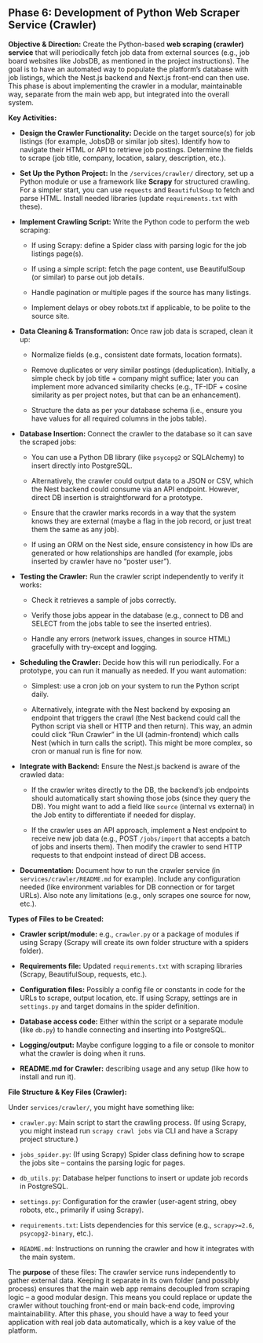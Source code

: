 ## Phase 6: Development of Python Web Scraper Service (Crawler)

**Objective & Direction:** Create the Python-based **web scraping (crawler) service** that will periodically fetch job data from external sources (e.g., job board websites like JobsDB, as mentioned in the project instructions). The goal is to have an automated way to populate the platform’s database with job listings, which the Nest.js backend and Next.js front-end can then use. This phase is about implementing the crawler in a modular, maintainable way, separate from the main web app, but integrated into the overall system.

**Key Activities:**

- **Design the Crawler Functionality:** Decide on the target source(s) for job listings (for example, JobsDB or similar job sites). Identify how to navigate their HTML or API to retrieve job postings. Determine the fields to scrape (job title, company, location, salary, description, etc.).
    
- **Set Up the Python Project:** In the `/services/crawler/` directory, set up a Python module or use a framework like **Scrapy** for structured crawling. For a simpler start, you can use `requests` and `BeautifulSoup` to fetch and parse HTML. Install needed libraries (update `requirements.txt` with these).
    
- **Implement Crawling Script:** Write the Python code to perform the web scraping:
    
    - If using Scrapy: define a Spider class with parsing logic for the job listings page(s).
        
    - If using a simple script: fetch the page content, use BeautifulSoup (or similar) to parse out job details.
        
    - Handle pagination or multiple pages if the source has many listings.
        
    - Implement delays or obey robots.txt if applicable, to be polite to the source site.
        
- **Data Cleaning & Transformation:** Once raw job data is scraped, clean it up:
    
    - Normalize fields (e.g., consistent date formats, location formats).
        
    - Remove duplicates or very similar postings (deduplication). Initially, a simple check by job title + company might suffice; later you can implement more advanced similarity checks (e.g., TF-IDF + cosine similarity as per project notes, but that can be an enhancement).
        
    - Structure the data as per your database schema (i.e., ensure you have values for all required columns in the jobs table).
        
- **Database Insertion:** Connect the crawler to the database so it can save the scraped jobs:
    
    - You can use a Python DB library (like `psycopg2` or SQLAlchemy) to insert directly into PostgreSQL.
        
    - Alternatively, the crawler could output data to a JSON or CSV, which the Nest backend could consume via an API endpoint. However, direct DB insertion is straightforward for a prototype.
        
    - Ensure that the crawler marks records in a way that the system knows they are external (maybe a flag in the job record, or just treat them the same as any job).
        
    - If using an ORM on the Nest side, ensure consistency in how IDs are generated or how relationships are handled (for example, jobs inserted by crawler have no “poster user”).
        
- **Testing the Crawler:** Run the crawler script independently to verify it works:
    
    - Check it retrieves a sample of jobs correctly.
        
    - Verify those jobs appear in the database (e.g., connect to DB and SELECT from the jobs table to see the inserted entries).
        
    - Handle any errors (network issues, changes in source HTML) gracefully with try-except and logging.
        
- **Scheduling the Crawler:** Decide how this will run periodically. For a prototype, you can run it manually as needed. If you want automation:
    
    - Simplest: use a cron job on your system to run the Python script daily.
        
    - Alternatively, integrate with the Nest backend by exposing an endpoint that triggers the crawl (the Nest backend could call the Python script via shell or HTTP and then return). This way, an admin could click “Run Crawler” in the UI (admin-frontend) which calls Nest (which in turn calls the script). This might be more complex, so cron or manual run is fine for now.
        
- **Integrate with Backend:** Ensure the Nest.js backend is aware of the crawled data:
    
    - If the crawler writes directly to the DB, the backend’s job endpoints should automatically start showing those jobs (since they query the DB). You might want to add a field like `source` (internal vs external) in the Job entity to differentiate if needed for display.
        
    - If the crawler uses an API approach, implement a Nest endpoint to receive new job data (e.g., POST `/jobs/import` that accepts a batch of jobs and inserts them). Then modify the crawler to send HTTP requests to that endpoint instead of direct DB access.
        
- **Documentation:** Document how to run the crawler service (in `services/crawler/README.md` for example). Include any configuration needed (like environment variables for DB connection or for target URLs). Also note any limitations (e.g., only scrapes one source for now, etc.).
    

**Types of Files to be Created:**

- **Crawler script/module:** e.g., `crawler.py` or a package of modules if using Scrapy (Scrapy will create its own folder structure with a spiders folder).
    
- **Requirements file:** Updated `requirements.txt` with scraping libraries (Scrapy, BeautifulSoup, requests, etc.).
    
- **Configuration files:** Possibly a config file or constants in code for the URLs to scrape, output location, etc. If using Scrapy, settings are in `settings.py` and target domains in the spider definition.
    
- **Database access code:** Either within the script or a separate module (like `db.py`) to handle connecting and inserting into PostgreSQL.
    
- **Logging/output:** Maybe configure logging to a file or console to monitor what the crawler is doing when it runs.
    
- **README.md for Crawler:** describing usage and any setup (like how to install and run it).
    

**File Structure & Key Files (Crawler):**

Under `services/crawler/`, you might have something like:

- `crawler.py`: Main script to start the crawling process. (If using Scrapy, you might instead run `scrapy crawl jobs` via CLI and have a Scrapy project structure.)
    
- `jobs_spider.py`: (If using Scrapy) Spider class defining how to scrape the jobs site – contains the parsing logic for pages.
    
- `db_utils.py`: Database helper functions to insert or update job records in PostgreSQL.
    
- `settings.py`: Configuration for the crawler (user-agent string, obey robots, etc., primarily if using Scrapy).
    
- `requirements.txt`: Lists dependencies for this service (e.g., `scrapy>=2.6`, `psycopg2-binary`, etc.).
    
- `README.md`: Instructions on running the crawler and how it integrates with the main system.
    

The **purpose** of these files: The crawler service runs independently to gather external data. Keeping it separate in its own folder (and possibly process) ensures that the main web app remains decoupled from scraping logic – a good modular design. This means you could replace or update the crawler without touching front-end or main back-end code, improving maintainability. After this phase, you should have a way to feed your application with real job data automatically, which is a key value of the platform.

